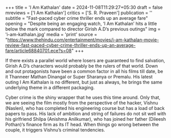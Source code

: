 +++
title = 'I Am Kathalan'
date = 2024-11-08T11:29:27+05:30
draft = false
mreviews = ['I Am Kathalan']
critics = ['S. R. Praveen']
publication = ''
subtitle = "Fast-paced cyber crime thriller ends up an average fare"
opening = "Despite being an engaging watch, ‘I Am Kathalan’ hits a little below the mark compared to director Girish A.D’s previous outings"
img = 'i-am-kathalan.jpg'
media = 'print'
source = "https://www.thehindu.com/entertainment/movies/i-am-kathalan-movie-review-fast-paced-cyber-crime-thriller-ends-up-an-average-fare/article68840701.ece?s=08"
+++

If there exists a parallel world where losers are guaranteed to find salvation, Girish A.D’s characters would probably be the rulers of that world. Down and out protagonists have been a common factor in all his films till date, be it Thanneer Mathan Dinangal or Super Sharanya or Premalu. His latest outing I Am Kathalan is no different, but just as always, he brings the same underlying theme in a different packaging.

Cyber crime is the shiny wrapper that he uses this time around. Only that, we are seeing the film mostly from the perspective of the hacker, Vishnu (Naslen), who has completed his engineering course but has a load of back papers to pass. His lack of ambition and string of failures do not sit well with his girlfriend Shilpa (Anishma Anilkumar), who has joined her father (Dileesh Pothan)‘s finance firm as its IT head. When things go wrong between the couple, it triggers Vishnu’s criminal tendencies.
